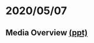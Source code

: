# 2020/05/07

## Media Overview [(ppt)](https://docs.google.com/presentation/d/1dqHTxBggHhSnI13n9IF0qV0JRE2zx3JyS8vLeDhCUzI/edit?usp=sharing)
